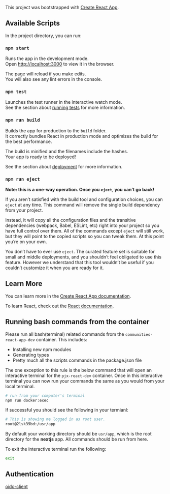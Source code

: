 This project was bootstrapped with [Create React App](https://github.com/facebook/create-react-app).

## Available Scripts

In the project directory, you can run:

### `npm start`

Runs the app in the development mode.<br />
Open [http://localhost:3000](http://localhost:3000) to view it in the browser.

The page will reload if you make edits.<br />
You will also see any lint errors in the console.

### `npm test`

Launches the test runner in the interactive watch mode.<br />
See the section about [running tests](https://facebook.github.io/create-react-app/docs/running-tests) for more information.

### `npm run build`

Builds the app for production to the `build` folder.<br />
It correctly bundles React in production mode and optimizes the build for the best performance.

The build is minified and the filenames include the hashes.<br />
Your app is ready to be deployed!

See the section about [deployment](https://facebook.github.io/create-react-app/docs/deployment) for more information.

### `npm run eject`

**Note: this is a one-way operation. Once you `eject`, you can’t go back!**

If you aren’t satisfied with the build tool and configuration choices, you can `eject` at any time. This command will remove the single build dependency from your project.

Instead, it will copy all the configuration files and the transitive dependencies (webpack, Babel, ESLint, etc) right into your project so you have full control over them. All of the commands except `eject` will still work, but they will point to the copied scripts so you can tweak them. At this point you’re on your own.

You don’t have to ever use `eject`. The curated feature set is suitable for small and middle deployments, and you shouldn’t feel obligated to use this feature. However we understand that this tool wouldn’t be useful if you couldn’t customize it when you are ready for it.

## Learn More

You can learn more in the [Create React App documentation](https://facebook.github.io/create-react-app/docs/getting-started).

To learn React, check out the [React documentation](https://reactjs.org/).


## Running bash commands from the container

Please run all bash(terminal) related commands from the `communities-react-app-dev` container. This includes:

- Installing new npm modules
- Generating types
- Pretty much all the scripts commands in the package.json file

The one exception to this rule is the below command that will open an interactive terminal for the `pjx-react-dev` container. Once in this interactive terminal you can now run your commands the same as you would from your local terminal.

```bash
# run from your computer's terminal
npm run docker:exec
```

If successful you should see the following in your termianl:

```bash
# This is showing me logged in as root user.
root@2lsk39bd:/usr/app
```

By default your working directory should be `usr/app`, which is the root directory for the **nextjs** app. All commands should be run from here.

To exit the interactive terminal run the following:

```bash
exit
```

## Authentication

[oidc-client](https://github.com/IdentityModel/oidc-client-js/wiki)

